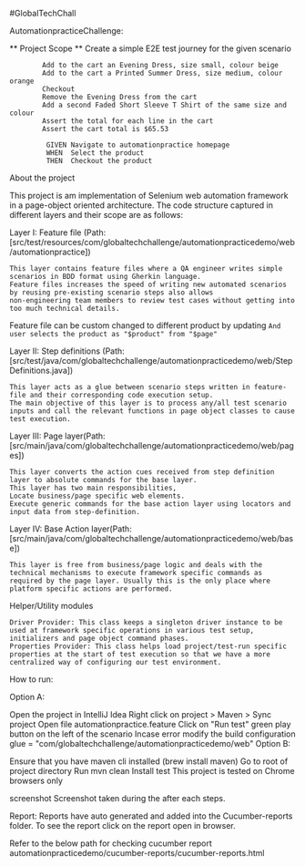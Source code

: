 #GlobalTechChall

AutomationpracticeChallenge:

** Project Scope ** Create a simple E2E test journey for the given scenario

  ```        Add to the cart a Faded Short Sleeve T Shirt, size medium, colour blue
          Add to the cart an Evening Dress, size small, colour beige
          Add to the cart a Printed Summer Dress, size medium, colour orange
          Checkout
          Remove the Evening Dress from the cart
          Add a second Faded Short Sleeve T Shirt of the same size and colour
          Assert the total for each line in the cart
          Assert the cart total is $65.53
```
```
         GIVEN Navigate to automationpractice homepage
         WHEN  Select the product
         THEN  Checkout the product
```
About the project

This project is am implementation of Selenium web automation framework in a page-object oriented architecture.
The code structure captured in different layers and their scope are as follows:

Layer I: Feature file (Path: [src/test/resources/com/globaltechchallenge/automationpracticedemo/web/automationpractice])
```
This layer contains feature files where a QA engineer writes simple scenarios in BDD format using Gherkin language.
Feature files increases the speed of writing new automated scenarios by reusing pre-existing scenario steps also allows
non-engineering team members to review test cases without getting into too much technical details.
```
Feature file can be custom changed to different product by updating
```And user selects the product as "$product" from "$page"```

Layer II: Step definitions (Path: [src/test/java/com/globaltechchallenge/automationpracticedemo/web/StepDefinitions.java])
```
This layer acts as a glue between scenario steps written in feature-file and their corresponding code execution setup.
The main objective of this layer is to process any/all test scenario inputs and call the relevant functions in page object classes to cause test execution.
```
Layer III: Page layer(Path: [src/main/java/com/globaltechchallenge/automationpracticedemo/web/pages])
```
This layer converts the action cues received from step definition layer to absolute commands for the base layer. 
This layer has two main responsibilities,
Locate business/page specific web elements.
Execute generic commands for the base action layer using locators and input data from step-definition.
```
Layer IV: Base Action layer(Path: [src/main/java/com/globaltechchallenge/automationpracticedemo/web/base])
```
This layer is free from business/page logic and deals with the technical mechanisms to execute framework specific commands as required by the page layer. Usually this is the only place where platform specific actions are performed.
```
Helper/Utility modules
```
Driver Provider: This class keeps a singleton driver instance to be used at framework specific operations in various test setup, initializers and page object command phases.
Properties Provider: This class helps load project/test-run specific properties at the start of test execution so that we have a more centralized way of configuring our test environment.
```
How to run:

Option A:

Open the project in IntelliJ Idea
Right click on project > Maven > Sync project
Open file automationpractice.feature
Click on "Run test" green play button on the left of the scenario
Incase error modify the build configuration glue = "com/globaltechchallenge/automationpracticedemo/web"
Option B:

Ensure that you have maven cli installed (brew install maven)
Go to root of project directory
Run mvn clean Install test
This project is tested on Chrome browsers only

screenshot Screenshot taken during the after each steps.

Report: Reports have auto generated and added into the Cucumber-reports folder. To see the report click on the report open in browser.

Refer to the below path for checking cucumber report automationpracticedemo/cucumber-reports/cucumber-reports.html
